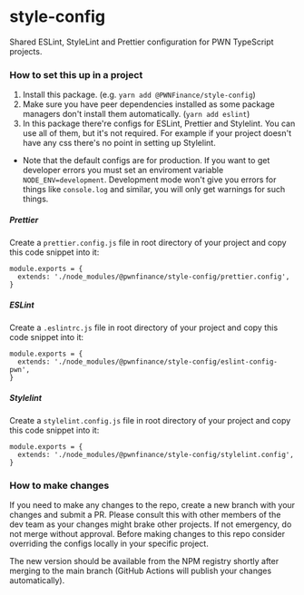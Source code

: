 # style-config

Shared ESLint, StyleLint and Prettier configuration for PWN TypeScript projects.

### How to set this up in a project

1. Install this package. (e.g. `yarn add @PWNFinance/style-config`)
2. Make sure you have peer dependencies installed as some package managers don't install them automatically. (`yarn add eslint`)
3. In this package there're configs for ESLint, Prettier and Stylelint. You can use all of them, but it's not required. For example if your project doesn't have any css there's no point in setting up Stylelint.

- Note that the default configs are for production. If you want to get developer errors you must set an enviroment variable `NODE_ENV=development`. Development mode won't give you errors for things like `console.log` and similar, you will only get warnings for such things.

##### Prettier

Create a `prettier.config.js` file in root directory of your project and copy this code snippet into it:

```
module.exports = {
  extends: './node_modules/@pwnfinance/style-config/prettier.config',
}
```

##### ESLint

Create a `.eslintrc.js` file in root directory of your project and copy this code snippet into it:

```
module.exports = {
  extends: './node_modules/@pwnfinance/style-config/eslint-config-pwn',
}
```

##### Stylelint

Create a `stylelint.config.js` file in root directory of your project and copy this code snippet into it:

```
module.exports = {
  extends: './node_modules/@pwnfinance/style-config/stylelint.config',
}
```

### How to make changes

If you need to make any changes to the repo, create a new branch with your changes and submit a PR. Please consult this with other members of the dev team as your changes might brake other projects. If not emergency, do not merge without approval. Before making changes to this repo consider overriding the configs locally in your specific project.

The new version should be available from the NPM registry shortly after merging to the main branch (GitHub Actions will publish your changes automatically).
